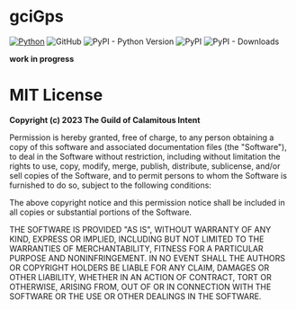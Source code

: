 # gciGps

[![Python](https://github.com/the-guild-of-calamitous-intent/gciGps/actions/workflows/python.yaml/badge.svg)](https://github.com/the-guild-of-calamitous-intent/gciGps/actions/workflows/python.yaml)
![GitHub](https://img.shields.io/github/license/the-guild-of-calamitous-intent/gcigps)
![PyPI - Python Version](https://img.shields.io/pypi/pyversions/gcigps)
![PyPI](https://img.shields.io/pypi/v/gcigps)
![PyPI - Downloads](https://img.shields.io/pypi/dm/gcigps?color=aqua)

**work in progress**

# MIT License

**Copyright (c) 2023 The Guild of Calamitous Intent**

Permission is hereby granted, free of charge, to any person obtaining a copy
of this software and associated documentation files (the "Software"), to deal
in the Software without restriction, including without limitation the rights
to use, copy, modify, merge, publish, distribute, sublicense, and/or sell
copies of the Software, and to permit persons to whom the Software is
furnished to do so, subject to the following conditions:

The above copyright notice and this permission notice shall be included in all
copies or substantial portions of the Software.

THE SOFTWARE IS PROVIDED "AS IS", WITHOUT WARRANTY OF ANY KIND, EXPRESS OR
IMPLIED, INCLUDING BUT NOT LIMITED TO THE WARRANTIES OF MERCHANTABILITY,
FITNESS FOR A PARTICULAR PURPOSE AND NONINFRINGEMENT. IN NO EVENT SHALL THE
AUTHORS OR COPYRIGHT HOLDERS BE LIABLE FOR ANY CLAIM, DAMAGES OR OTHER
LIABILITY, WHETHER IN AN ACTION OF CONTRACT, TORT OR OTHERWISE, ARISING FROM,
OUT OF OR IN CONNECTION WITH THE SOFTWARE OR THE USE OR OTHER DEALINGS IN THE
SOFTWARE.
